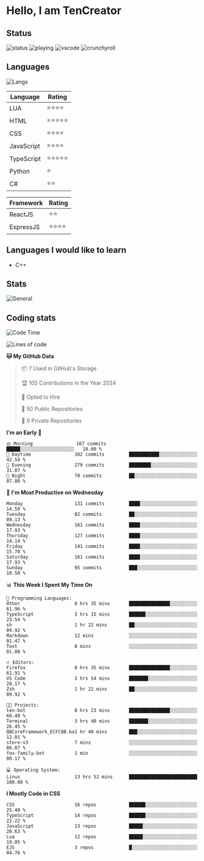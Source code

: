 # Hello, I am TenCreator

## Status
![status](https://api.statusbadges.me/badge/status/518334475038359555?simple=true&style=for-the-badge)
![playing](https://api.statusbadges.me/badge/playing/518334475038359555?style=for-the-badge)
![vscode](https://api.statusbadges.me/badge/vscode/518334475038359555?style=for-the-badge)
![crunchyroll](https://api.statusbadges.me/badge/crunchyroll/518334475038359555?style=for-the-badge)

## Languages
![Langs](https://github-readme-stats.vercel.app/api/top-langs/?username=tencreator&layout=compact&theme=radical)


|Language|Rating|
|--------|------|
|LUA|⭐️⭐️⭐️⭐️|
|HTML|⭐️⭐️⭐️⭐️⭐️|
|CSS|⭐️⭐️⭐️⭐️|
|JavaScript|⭐️⭐️⭐️⭐️|
|TypeScript|⭐️⭐️⭐️⭐️⭐️|
|Python|⭐️|
|C#|⭐️⭐️ |

|Framework|Rating|
|--------|------|
|ReactJS|⭐️⭐️|
|ExpressJS|⭐️⭐️⭐️⭐️|

## Languages I would like to learn
- C++

## Stats
![General](https://github-readme-stats.vercel.app/api?username=tencreator&show_icons=true&theme=radical)

## Coding stats
<!--START_SECTION:waka-->
![Code Time](http://img.shields.io/badge/Code%20Time-146%20hrs%2022%20mins-blue)

![Lines of code](https://img.shields.io/badge/From%20Hello%20World%20I%27ve%20Written-481.1%20thousand%20lines%20of%20code-blue)

**🐱 My GitHub Data** 

> 📦 ? Used in GitHub's Storage 
 > 
> 🏆 105 Contributions in the Year 2024
 > 
> 💼 Opted to Hire
 > 
> 📜 50 Public Repositories 
 > 
> 🔑 0 Private Repositories 
 > 
**I'm an Early 🐤** 

```text
🌞 Morning                167 commits         █████░░░░░░░░░░░░░░░░░░░░   18.60 % 
🌆 Daytime                382 commits         ███████████░░░░░░░░░░░░░░   42.54 % 
🌃 Evening                279 commits         ████████░░░░░░░░░░░░░░░░░   31.07 % 
🌙 Night                  70 commits          ██░░░░░░░░░░░░░░░░░░░░░░░   07.80 % 
```
📅 **I'm Most Productive on Wednesday** 

```text
Monday                   131 commits         ████░░░░░░░░░░░░░░░░░░░░░   14.59 % 
Tuesday                  82 commits          ██░░░░░░░░░░░░░░░░░░░░░░░   09.13 % 
Wednesday                161 commits         ████░░░░░░░░░░░░░░░░░░░░░   17.93 % 
Thursday                 127 commits         ████░░░░░░░░░░░░░░░░░░░░░   14.14 % 
Friday                   141 commits         ████░░░░░░░░░░░░░░░░░░░░░   15.70 % 
Saturday                 161 commits         ████░░░░░░░░░░░░░░░░░░░░░   17.93 % 
Sunday                   95 commits          ███░░░░░░░░░░░░░░░░░░░░░░   10.58 % 
```


📊 **This Week I Spent My Time On** 

```text
💬 Programming Languages: 
Other                    8 hrs 35 mins       ███████████████░░░░░░░░░░   61.96 % 
TypeScript               3 hrs 15 mins       ██████░░░░░░░░░░░░░░░░░░░   23.54 % 
sh                       1 hr 22 mins        ██░░░░░░░░░░░░░░░░░░░░░░░   09.92 % 
Markdown                 12 mins             ░░░░░░░░░░░░░░░░░░░░░░░░░   01.47 % 
Text                     8 mins              ░░░░░░░░░░░░░░░░░░░░░░░░░   01.08 % 

🔥 Editors: 
Firefox                  8 hrs 35 mins       ███████████████░░░░░░░░░░   61.91 % 
VS Code                  3 hrs 54 mins       ███████░░░░░░░░░░░░░░░░░░   28.17 % 
Zsh                      1 hr 22 mins        ██░░░░░░░░░░░░░░░░░░░░░░░   09.92 % 

🐱‍💻 Projects: 
ten-bot                  8 hrs 23 mins       ███████████████░░░░░░░░░░   60.49 % 
Terminal                 3 hrs 40 mins       ███████░░░░░░░░░░░░░░░░░░   26.45 % 
QBCoreFramework_ECFC8B.ba1 hr 40 mins        ███░░░░░░░░░░░░░░░░░░░░░░   12.01 % 
store-v3                 7 mins              ░░░░░░░░░░░░░░░░░░░░░░░░░   00.87 % 
fox-family-bot           1 min               ░░░░░░░░░░░░░░░░░░░░░░░░░   00.17 % 

💻 Operating System: 
Linux                    13 hrs 52 mins      █████████████████████████   100.00 % 
```

**I Mostly Code in CSS** 

```text
CSS                      16 repos            ██████░░░░░░░░░░░░░░░░░░░   25.40 % 
TypeScript               14 repos            ██████░░░░░░░░░░░░░░░░░░░   22.22 % 
JavaScript               13 repos            █████░░░░░░░░░░░░░░░░░░░░   20.63 % 
Lua                      12 repos            █████░░░░░░░░░░░░░░░░░░░░   19.05 % 
EJS                      3 repos             █░░░░░░░░░░░░░░░░░░░░░░░░   04.76 % 
```




<!--END_SECTION:waka-->
